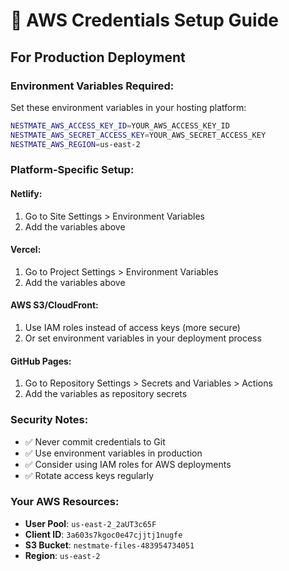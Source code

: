 # 🔐 AWS Credentials Setup Guide

## For Production Deployment

### **Environment Variables Required:**

Set these environment variables in your hosting platform:

```bash
NESTMATE_AWS_ACCESS_KEY_ID=YOUR_AWS_ACCESS_KEY_ID
NESTMATE_AWS_SECRET_ACCESS_KEY=YOUR_AWS_SECRET_ACCESS_KEY
NESTMATE_AWS_REGION=us-east-2
```

### **Platform-Specific Setup:**

#### **Netlify:**
1. Go to Site Settings > Environment Variables
2. Add the variables above

#### **Vercel:**
1. Go to Project Settings > Environment Variables
2. Add the variables above

#### **AWS S3/CloudFront:**
1. Use IAM roles instead of access keys (more secure)
2. Or set environment variables in your deployment process

#### **GitHub Pages:**
1. Go to Repository Settings > Secrets and Variables > Actions
2. Add the variables as repository secrets

### **Security Notes:**
- ✅ Never commit credentials to Git
- ✅ Use environment variables in production
- ✅ Consider using IAM roles for AWS deployments
- ✅ Rotate access keys regularly

### **Your AWS Resources:**
- **User Pool**: `us-east-2_2aUT3c65F`
- **Client ID**: `3a603s7kgoc0e47cjjtj1nugfe`
- **S3 Bucket**: `nestmate-files-483954734051`
- **Region**: `us-east-2`
